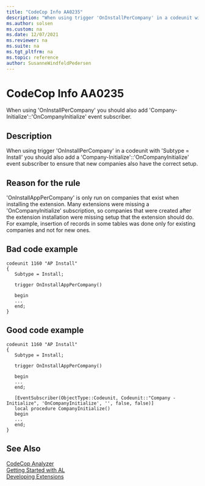 ```yaml
---
title: "CodeCop Info AA0235"
description: "When using trigger 'OnInstallPerCompany' in a codeunit with 'Subtype = Install' you should also add a 'Company-Initialize'::'OnCompanyInitialize' event subscriber to ensure that new companies also have the correct setup."
ms.author: solsen
ms.custom: na
ms.date: 12/07/2021
ms.reviewer: na
ms.suite: na
ms.tgt_pltfrm: na
ms.topic: reference
author: SusanneWindfeldPedersen
---
```

[//]: # (START>DO_NOT_EDIT)
[//]: # (IMPORTANT:Do not edit any of the content between here and the END>DO_NOT_EDIT.)
[//]: # (Any modifications should be made in the .xml files in the ModernDev repo.)
# CodeCop Info AA0235
When using 'OnInstallPerCompany' you should also add 'Company-Initialize'::'OnCompanyInitialize' event subscriber.

## Description
When using trigger 'OnInstallPerCompany' in a codeunit with 'Subtype = Install' you should also add a 'Company-Initialize'::'OnCompanyInitialize' event subscriber to ensure that new companies also have the correct setup.

[//]: # (IMPORTANT: END>DO_NOT_EDIT)

## Reason for the rule
'OnInstallAppPerCompany' is only run on companies that exist when installing the extension. Many extensions were missing a 'OnCompanyInitialize' subscription, so companies that were created after the extension installation were missing setup that the extension should do. For example, insertion of records in some tables was done only for existing companies and not for new ones.

## Bad code example
```AL
codeunit 1160 "AP Install"
{
   Subtype = Install;

   trigger OnInstallAppPerCompany()

   begin
   ...
   end;
}
```

## Good code example
```AL
codeunit 1160 "AP Install"
{
   Subtype = Install;

   trigger OnInstallAppPerCompany()

   begin
   ...
   end;

   [EventSubscriber(ObjectType::Codeunit, Codeunit::"Company - Initialize", 'OnCompanyInitialize', '', false, false)]
   local procedure CompanyInitialize()
   begin
   ...
   end;
}
```

## See Also  
[CodeCop Analyzer](codecop.md)  
[Getting Started with AL](../devenv-get-started.md)  
[Developing Extensions](../devenv-dev-overview.md)  